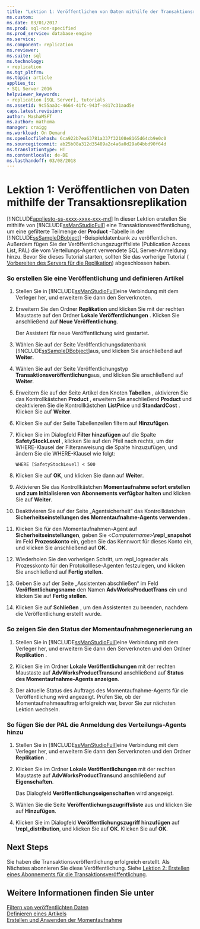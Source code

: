 ```yaml
---
title: "Lektion 1: Veröffentlichen von Daten mithilfe der Transaktionsreplikation | Microsoft-Dokumentation"
ms.custom: 
ms.date: 03/01/2017
ms.prod: sql-non-specified
ms.prod_service: database-engine
ms.service: 
ms.component: replication
ms.reviewer: 
ms.suite: sql
ms.technology:
- replication
ms.tgt_pltfrm: 
ms.topic: article
applies_to:
- SQL Server 2016
helpviewer_keywords:
- replication [SQL Server], tutorials
ms.assetid: 9c55aa3c-4664-41fc-943f-e817c31aad5e
caps.latest.revision: 
author: MashaMSFT
ms.author: mathoma
manager: craigg
ms.workload: On Demand
ms.openlocfilehash: 6ca922b7ea63781a337f32108e8165d64cb9e0c0
ms.sourcegitcommit: ab25b08a312d35489a2c4a6a0d29a04bbd90f64d
ms.translationtype: HT
ms.contentlocale: de-DE
ms.lasthandoff: 03/08/2018
---
```

# <a name="lesson-1-publishing-data-using-transactional-replication"></a>Lektion 1: Veröffentlichen von Daten mithilfe der Transaktionsreplikation
[!INCLUDE[appliesto-ss-xxxx-xxxx-xxx-md](../../includes/appliesto-ss-xxxx-xxxx-xxx-md.md)]
In dieser Lektion erstellen Sie mithilfe von [!INCLUDE[ssManStudioFull](../../includes/ssmanstudiofull-md.md)] eine Transaktionsveröffentlichung, um eine gefilterte Teilmenge der **Product** -Tabelle in der [!INCLUDE[ssSampleDBobject](../../includes/sssampledbobject-md.md)] -Beispieldatenbank zu veröffentlichen. Außerdem fügen Sie der Veröffentlichungszugriffsliste (Publication Access List, PAL) die vom Verteilungs-Agent verwendete SQL Server-Anmeldung hinzu. Bevor Sie dieses Tutorial starten, sollten Sie das vorherige Tutorial ( [Vorbereiten des Servers für die Replikation](../../relational-databases/replication/tutorial-preparing-the-server-for-replication.md)) abgeschlossen haben.  
  
### <a name="to-create-a-publication-and-define-articles"></a>So erstellen Sie eine Veröffentlichung und definieren Artikel  
  
1.  Stellen Sie in [!INCLUDE[ssManStudioFull](../../includes/ssmanstudiofull-md.md)]eine Verbindung mit dem Verleger her, und erweitern Sie dann den Serverknoten.  
  
2.  Erweitern Sie den Ordner **Replikation** und klicken Sie mit der rechten Maustaste auf den Ordner **Lokale Veröffentlichungen** . Klicken Sie anschließend auf **Neue Veröffentlichung**.  
  
    Der Assistent für neue Veröffentlichung wird gestartet.  
  
3.  Wählen Sie auf der Seite Veröffentlichungsdatenbank [!INCLUDE[ssSampleDBobject](../../includes/sssampledbobject-md.md)]aus, und klicken Sie anschließend auf **Weiter**.  
  
4.  Wählen Sie auf der Seite Veröffentlichungstyp **Transaktionsveröffentlichung**aus, und klicken Sie anschließend auf **Weiter**.  
  
5.  Erweitern Sie auf der Seite Artikel den Knoten **Tabellen** , aktivieren Sie das Kontrollkästchen **Product** , erweitern Sie anschließend **Product** und deaktivieren Sie die Kontrollkästchen **ListPrice** und **StandardCost** . Klicken Sie auf **Weiter**.  
  
6.  Klicken Sie auf der Seite Tabellenzeilen filtern auf **Hinzufügen**.  
  
7.  Klicken Sie im Dialogfeld **Filter hinzufügen** auf die Spalte **SafetyStockLevel** , klicken Sie auf den Pfeil nach rechts, um der WHERE-Klausel der Filteranweisung die Spalte hinzuzufügen, und ändern Sie die WHERE-Klausel wie folgt:  
  
    ```  
    WHERE [SafetyStockLevel] < 500  
    ```  
  
8.  Klicken Sie auf **OK**, und klicken Sie dann auf **Weiter**.  
  
9. Aktivieren Sie das Kontrollkästchen **Momentaufnahme sofort erstellen und zum Initialisieren von Abonnements verfügbar halten** und klicken Sie auf **Weiter**.  
  
10. Deaktivieren Sie auf der Seite „Agentsicherheit“ das Kontrollkästchen **Sicherheitseinstellungen des Momentaufnahme-Agents verwenden** .  
  
11. Klicken Sie für den Momentaufnahmen-Agent auf **Sicherheitseinstellungen**, geben Sie \<*Computername>***\repl_snapshot** im Feld **Prozesskonto** ein, geben Sie das Kennwort für dieses Konto ein, und klicken Sie anschließend auf **OK**.  
  
12. Wiederholen Sie den vorherigen Schritt, um repl_logreader als Prozesskonto für den Protokolllese-Agenten festzulegen, und klicken Sie anschließend auf **Fertig stellen**.  
  
13. Geben Sie auf der Seite „Assistenten abschließen“ im Feld **Veröffentlichungsname** den Namen **AdvWorksProductTrans** ein und klicken Sie auf **Fertig stellen**.  
  
14. Klicken Sie auf **Schließen** , um den Assistenten zu beenden, nachdem die Veröffentlichung erstellt wurde.  
  
### <a name="to-view-the-status-of-snapshot-generation"></a>So zeigen Sie den Status der Momentaufnahmegenerierung an  
  
1.  Stellen Sie in [!INCLUDE[ssManStudioFull](../../includes/ssmanstudiofull-md.md)]eine Verbindung mit dem Verleger her, und erweitern Sie dann den Serverknoten und den Ordner **Replikation** .  
  
2.  Klicken Sie im Ordner **Lokale Veröffentlichungen** mit der rechten Maustaste auf **AdvWorksProductTrans**und anschließend auf **Status des Momentaufnahme-Agents anzeigen**.  
  
3.  Der aktuelle Status des Auftrags des Momentaufnahme-Agents für die Veröffentlichung wird angezeigt. Prüfen Sie, ob der Momentaufnahmeauftrag erfolgreich war, bevor Sie zur nächsten Lektion wechseln.  
  
### <a name="to-add-the-distribution-agent-login-to-the-pal"></a>So fügen Sie der PAL die Anmeldung des Verteilungs-Agents hinzu  
  
1.  Stellen Sie in [!INCLUDE[ssManStudioFull](../../includes/ssmanstudiofull-md.md)]eine Verbindung mit dem Verleger her, und erweitern Sie dann den Serverknoten und den Ordner **Replikation** .  
  
2.  Klicken Sie im Ordner **Lokale Veröffentlichungen** mit der rechten Maustaste auf **AdvWorksProductTrans**und anschließend auf **Eigenschaften**.  
  
    Das Dialogfeld **Veröffentlichungseigenschaften** wird angezeigt.  
  
3.  Wählen Sie die Seite **Veröffentlichungszugriffsliste** aus und klicken Sie auf **Hinzufügen**.  
  
4.  Klicken Sie im Dialogfeld **Veröffentlichungszugriff hinzufügen** auf *<Computername>***\repl_distribution**, und klicken Sie auf **OK**. Klicken Sie auf **OK**.  
  
## <a name="next-steps"></a>Next Steps  
Sie haben die Transaktionsveröffentlichung erfolgreich erstellt. Als Nächstes abonnieren Sie diese Veröffentlichung. Siehe [Lektion 2: Erstellen eines Abonnements für die Transaktionsveröffentlichung](../../relational-databases/replication/lesson-2-creating-a-subscription-to-the-transactional-publication.md).  
  
## <a name="see-also"></a>Weitere Informationen finden Sie unter  
[Filtern von veröffentlichten Daten](../../relational-databases/replication/publish/filter-published-data.md)  
[Definieren eines Artikels](../../relational-databases/replication/publish/define-an-article.md)  
[Erstellen und Anwenden der Momentaufnahme](../../relational-databases/replication/create-and-apply-the-snapshot.md)  
  
  
  
